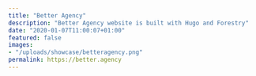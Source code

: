 ```yaml
---
title: "Better Agency"
description: "Better Agency website is built with Hugo and Forestry"
date: "2020-01-07T11:00:07+01:00"
featured: false
images:
- "/uploads/showcase/betteragency.png"
permalink: https://better.agency
---
```

